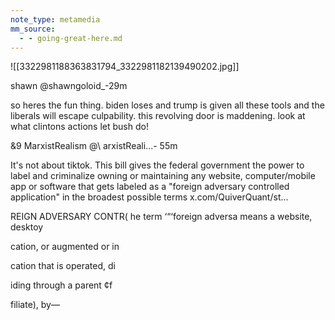 ```yaml
---
note_type: metamedia
mm_source:
  - - going-great-here.md
---
```


![[3322981188363831794_3322981182139490202.jpg]]

shawn @shawngoloid_-29m

so heres the fun thing. biden loses and trump is
given all these tools and the liberals will escape
culpability. this revolving door is maddening.
look at what clintons actions let bush do!

&9 MarxistRealism @\ arxistReali...- 55m

It's not about tiktok. This bill gives the
federal government the power to label and
criminalize owning or maintaining any
website, computer/mobile app or software
that gets labeled as a "foreign adversary
controlled application" in the broadest
possible terms x.com/QuiverQuant/st...

REIGN ADVERSARY CONTR(
he term ‘“‘foreign adversa
means a website, desktoy

cation, or augmented or in

cation that is operated, di

iding through a parent ¢f

filiate), by—

